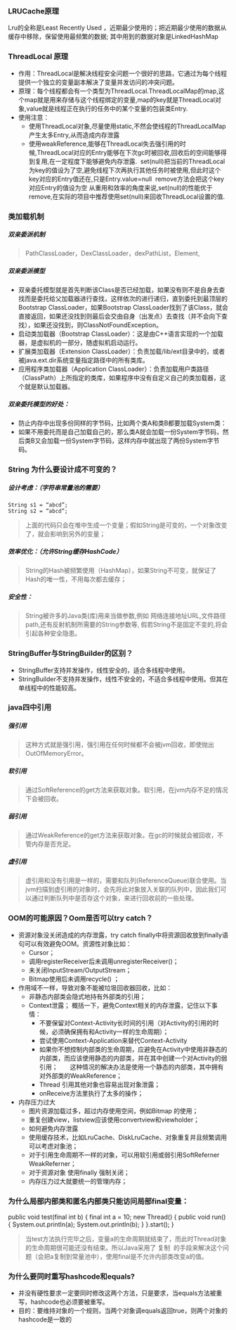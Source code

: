 ### LRUCache原理
Lru的全称是Least Recently Used ，近期最少使用的；把近期最少使用的数据从缓存中移除，保留使用最频繁的数据;
其中用到的数据对象是LinkedHashMap

### ThreadLocal 原理
* 作用：ThreadLocal是解决线程安全问题一个很好的思路，它通过为每个线程提供一个独立的变量副本解决了变量并发访问的冲突问题。
* 原理：每个线程都会有一个类型为ThreadLocal.ThreadLocalMap的map,这个map就是用来存储与这个线程绑定的变量,map的key就是ThreadLocal对象,value就是线程正在执行的任务中的某个变量的包装类Entry.
* 使用注意：
  * 使用ThreadLocal对象,尽量使用static,不然会使线程的ThreadLocalMap产生太多Entry,从而造成内存泄露
  * 使用weakReference,能够在ThreadLocal失去强引用的时候,ThreadLocal对应的Entry能够在下次gc时被回收,回收后的空间能够得到复用,在一定程度下能够避免内存泄露.
 set(null)把当前的ThreadLocal为key的值设为了空,避免线程下次再执行其他任务时被使用,但此时这个key对应的Entry值还在,只是Entry.value=null
 remove方法会把这个key对应Entry的值设为空
从重用和效率的角度来说,set(null)的性能优于remove,在实际的项目中推荐使用set(null)来回收ThreadLocal设置的值.

### 类加载机制
##### 双亲委派机制
> PathClassLoader，DexClassLoader，dexPathList，Element,

##### 双亲委派模型
* 双亲委托模型就是首先判断该Class是否已经加载，如果没有则不是自身去查找而是委托给父加载器进行查找，这样依次的进行递归，直到委托到最顶层的Bootstrap ClassLoader，如果Bootstrap ClassLoader找到了该Class，就会直接返回，如果还没找到则最后会交由自身（出发点）去查找（并不会向下查找），如果还没找到，则ClassNotFoundException。
* 启动类加载器（Bootstrap ClassLoader）：这是由C++语言实现的一个加载器，是虚拟机的一部分，随虚拟机启动运行。
* 扩展类加载器（Extension ClassLoader）：负责加载/lib/ext目录中的，或者被java.ext.dir系统变量指定路径中的所有类库。
* 应用程序类加载器（Application ClassLoader）：负责加载用户类路径（ClassPath）上所指定的类库，如果程序中没有自定义自己的类加载器，这个就是默认加载器。

##### 双亲委托模型的好处：
* 防止内存中出现多份同样的字节码，比如两个类A和类B都要加载System类：
* 如果不用委托而是自己加载自己的，那么类A就会加载一份System字节码，然后类B又会加载一份System字节码，这样内存中就出现了两份System字节码。

### String 为什么要设计成不可变的？
##### 设计考虑：（字符串常量池的需要）
`String s1 = “abcd”;` \
`String s2 = “abcd”;`
>上面的代码只会在堆中生成一个变量；假如String是可变的，一个对象改变了，就会影响到另外的变量；

##### 效率优化：（允许String缓存HashCode）
> String的Hash被频繁使用（HashMap），如果String不可变，就保证了Hash的唯一性，不用每次都去缓存；
##### 安全性：
> String被许多的Java类(库)用来当做参数,例如 网络连接地址URL,文件路径path,还有反射机制所需要的String参数等, 假若String不是固定不变的,将会引起各种安全隐患。

### StringBuffer与StringBuilder的区别？
* StringBuffer支持并发操作，线性安全的，适合多线程中使用。
* StringBuilder不支持并发操作，线性不安全的，不适合多线程中使用。但其在单线程中的性能较高。

### java四中引用
##### 强引用
> 这种方式就是强引用，强引用在任何时候都不会被jvm回收，即使抛出OutOfMemoryError。

##### 软引用
> 通过SoftReference的get方法来获取对象。软引用，在jvm内存不足的情况下会被回收。

##### 弱引用
> 通过WeakReference的get方法来获取对象。在gc的时候就会被回收，不管内存是否充足。

##### 虚引用
> 虚引用和没有引用是一样的，需要和队列(ReferenceQueue)联合使用。当jvm扫描到虚引用的对象时，会先将此对象放入关联的队列中，因此我们可以通过判断队列中是否存这个对象，来进行回收前的一些处理。

### OOM的可能原因？Oom是否可以try catch？
* 资源对象没关闭造成的内存泄露，try catch finally中将资源回收放到finally语句可以有效避免OOM。资源性对象比如： 	
  * Cursor；
  * 调用registerReceiver后未调用unregisterReceiver()；
  * 未关闭InputStream/OutputStream； 
  * Bitmap使用后未调用recycle() ；
* 作用域不一样，导致对象不能被垃圾回收器回收，比如： 	
  * 非静态内部类会隐式地持有外部类的引用； 
  * Context泄露； 概括一下，避免Context相关的内存泄露，记住以下事情：    
    * 不要保留对Context-Activity长时间的引用（对Activity的引用的时候，必须确保拥有和Activity一样的生命周期）；    	
    * 尝试使用Context-Application来替代Context-Activity
    * 如果你不想控制内部类的生命周期，应避免在Activity中使用非静态的内部类，而应该使用静态的内部类，并在其中创建一个对Activity的弱引用；       这种情况的解决办法是使用一个静态的内部类，其中拥有对外部类的WeakReference； 
    * Thread 引用其他对象也容易出现对象泄露； 
    * onReceive方法里执行了太多的操作；
* 内存压力过大
  * 图片资源加载过多，超过内存使用空间，例如Bitmap 的使用；   	
  * 重复创建view，listview应该使用convertview和viewholder；
  * 如何避免内存泄露 	
  * 使用缓存技术，比如LruCache、DiskLruCache、对象重复并且频繁调用可以考虑对象池； 	
  * 对于引用生命周期不一样的对象，可以用软引用或弱引用SoftReferner WeakReferner； 	
  * 对于资源对象 使用finally 强制关闭； 	
  * 内存压力过大就要统一的管理内存；

### 为什么局部内部类和匿名内部类只能访问局部final变量：
public void test(final int b) {
    final int a = 10;
    new Thread() {
        public void run() {
            System.out.println(a);
            System.out.println(b);
        }
    }.start();
}
> 当test方法执行完毕之后，变量a的生命周期就结束了，而此时Thread对象的生命周期很可能还没有结束。所以Java采用了 复制  的手段来解决这个问题（会把a复制到常量池中），使用final是不允许内部类改变a的值。

### 为什么要同时重写hashcode和equals?
* 并没有硬性要求一定要同时修改这两个方法，只是要求，当equals方法被重写，hashcode也必须要被重写。
* 目的：要维持对象的一个规则，当两个对象调equals返回true，则两个对象的hashcode是一致的

